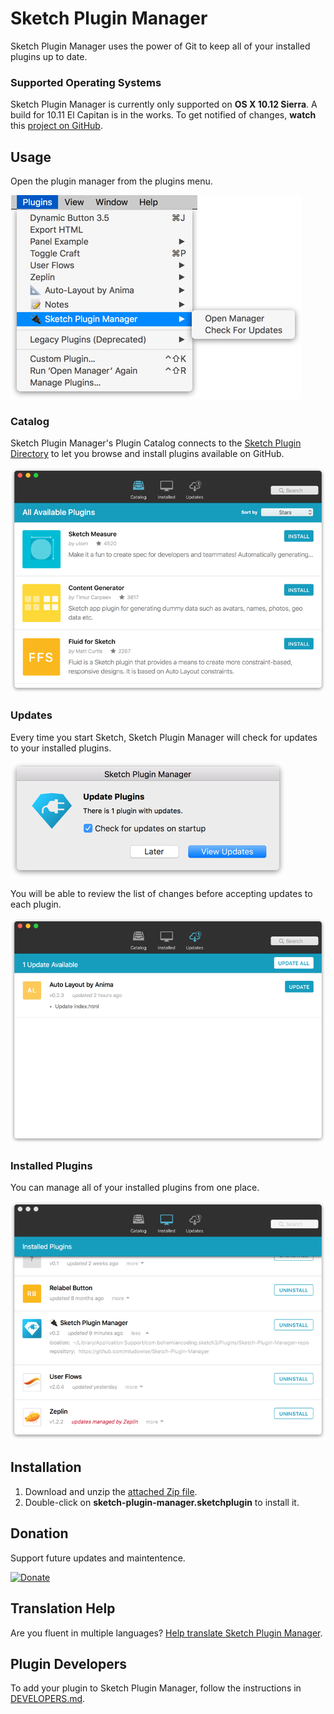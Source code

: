 Sketch Plugin Manager
=====================

Sketch Plugin Manager uses the power of Git to keep all of your installed plugins up to date.

### Supported Operating Systems
Sketch Plugin Manager is currently only supported on **OS X 10.12 Sierra**. A build for 10.11 El Capitan is in the works. To get notified of changes, **watch** this [project on GitHub](https://github.com/mludowise/Sketch-Plugin-Manager).

Usage
-----

Open the plugin manager from the plugins menu.

![Menu Items](img/menu.png)


### Catalog

Sketch Plugin Manager's Plugin Catalog connects to the [Sketch Plugin Directory](https://sketchapp.com/extensions/plugins/) to let you browse and install plugins available on GitHub.

![Catalog Tab](img/catalog-view.png)


### Updates

Every time you start Sketch, Sketch Plugin Manager will check for updates to your installed plugins.

![Update Alert](img/update-alert.png)

You will be able to review the list of changes before accepting updates to each plugin.

![Updates Tab](img/updates-view.png)

### Installed Plugins

You can manage all of your installed plugins from one place.

![Updates Tab](img/installed-view.png)

Installation
------------
1. Download and unzip the [attached Zip file](https://github.com/mludowise/Sketch-Plugin-Manager/archive/master.zip).
2. Double-click on **sketch-plugin-manager.sketchplugin** to install it.

Donation
--------
Support future updates and maintentence.

[![Donate](https://www.paypalobjects.com/en_US/i/btn/btn_donateCC_LG.gif)](https://www.paypal.me/mludowise/5)

Translation Help
----------------
Are you fluent in multiple languages? [Help translate Sketch Plugin Manager](https://github.com/mludowise/Sketch-Plugin-Manager/tree/localize).

Plugin Developers
-----------------

To add your plugin to Sketch Plugin Manager, follow the instructions in [DEVELOPERS.md](DEVELOPERS.md).
